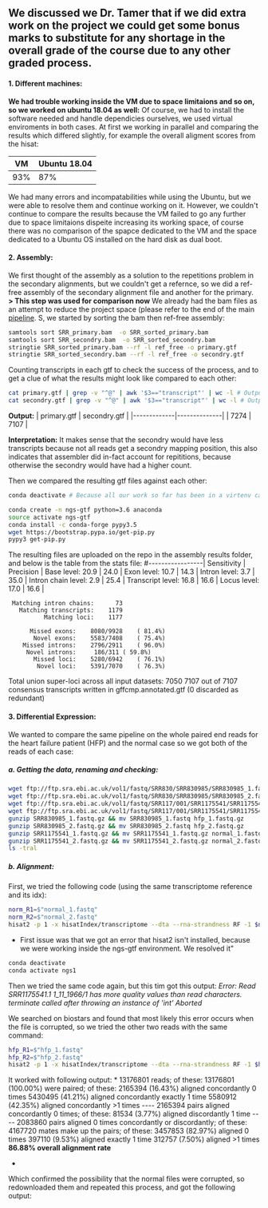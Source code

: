 We discussed we Dr. Tamer that if we did extra work on the project we could get some bonus marks to substitute for any shortage in the overall grade of the course due to any other graded process.
-----------------------------------------------------------------

#### 1. Different machines:
**We had trouble working inside the VM due to space limitaions and so on, so we worked on ubuntu 18.04 as well:**
Of course, we had to install the software needed and handle dependicies ourselves, we used virtual enviroments in both cases.
At first we working in parallel and comparing the results which differed slightly, for example the overall aligment scores from the hisat:

| VM  | Ubuntu 18.04|
|-----|-------------|
| 93% |      87%    |

We had many errors and incompatabilities while using the Ubuntu, but we were able to resolve them and continue working on it. However, we couldn't continue to compare the results because the VM failed to go any further due to space limitaions dispeite increasing its working space, of course there was no comparison of the spapce dedicated to the VM and the space dedicated to a Ubuntu OS installed on the hard disk as dual boot.

#### 2. Assembly:
We first thought of the assembly as a solution to the repetitions problem in the secondary alignments, but we couldn't get a refernce, so we did a ref-free assembly of the secondary alignment file and another for the primary.
**> This step was used for comparison now**
We already had the bam files as an attempt to reduce the project space (please refer to the end of the main [pipeline](https://github.com/ghadir-ali/NGS1_project/blob/master/Project_pipeline.md).
S, we started by sorting the bam then ref-free assembly:
```bash
samtools sort SRR_primary.bam  -o SRR_sorted_primary.bam 
samtools sort SRR_secondry.bam  -o SRR_sorted_secondry.bam 
stringtie SRR_sorted_primary.bam --rf -l ref_free -o primary.gtf
stringtie SRR_sorted_secondry.bam --rf -l ref_free -o secondry.gtf
```
Counting transcripts in each gtf to check the success of the process, and to get a clue of what the results might look like compared to each other:
```bash
cat primary.gtf | grep -v "^@" | awk '$3=="transcript"' | wc -l # Output: 7274
cat secondry.gtf | grep -v "^@" | awk '$3=="transcript"' | wc -l # Output: 7107
```
**Output:**
| primary.gtf | secondry.gtf |
|-------------|--------------|
|    7274     |     7107     |

**Interpretation:**
It makes sense that the secondry would have less transcripts because not all reads get a secondry mapping position, this also indicates that assembler did in-fact account for repititions, because otherwise the secondry would have had a higher count.

Then we compared the resulting gtf files against each other:
```bash
conda deactivate # Because all our work so far has been in a virtenv called ngs1, now we need to make a different one.

conda create -n ngs-gtf python=3.6 anaconda
source activate ngs-gtf
conda install -c conda-forge pypy3.5
wget https://bootstrap.pypa.io/get-pip.py
pypy3 get-pip.py


```

The resulting files are uploaded on the repo in the assembly results folder, and below is the table from the stats file:
#-----------------| Sensitivity | Precision  |
        Base level:    20.9     |    24.0    |
        Exon level:    10.7     |    14.3    |
      Intron level:     3.7     |    35.0    |
Intron chain level:     2.9     |    25.4    |
  Transcript level:    16.8     |    16.6    |
       Locus level:    17.0     |    16.6    |

     Matching intron chains:      73
       Matching transcripts:    1179
              Matching loci:    1177

          Missed exons:    8080/9928	( 81.4%)
           Novel exons:    5583/7408	( 75.4%)
        Missed introns:    2796/2911	( 96.0%)
         Novel introns:     186/311	( 59.8%)
           Missed loci:    5280/6942	( 76.1%)
            Novel loci:    5391/7070	( 76.3%)

 Total union super-loci across all input datasets: 7050 
7107 out of 7107 consensus transcripts written in gffcmp.annotated.gtf (0 discarded as redundant)


#### 3. Differential Expression:
We wanted to compare the same pipeline on the whole paired end reads for the heart failure patient (HFP) and the normal case so we got both of the reads of each case:
  ##### a. Getting the data, renaming and checking:

```bash
wget ftp://ftp.sra.ebi.ac.uk/vol1/fastq/SRR830/SRR830985/SRR830985_1.fastq.gz # hfp_read1
wget ftp://ftp.sra.ebi.ac.uk/vol1/fastq/SRR830/SRR830985/SRR830985_2.fastq.gz # hfp_read2
wget ftp://ftp.sra.ebi.ac.uk/vol1/fastq/SRR117/001/SRR1175541/SRR1175541_1.fastq.gz # normal_read1
wget ftp://ftp.sra.ebi.ac.uk/vol1/fastq/SRR117/001/SRR1175541/SRR1175541_2.fastq.gz #normal_read2
gunzip SRR830985_1.fastq.gz && mv SRR830985_1.fastq hfp_1.fastq.gz
gunzip SRR830985_2.fastq.gz && mv SRR830985_2.fastq hfp_2.fastq.gz
gunzip SRR1175541_1.fastq.gz && mv SRR1175541_1.fastq.gz normal_1.fastq
gunzip SRR1175541_2.fastq.gz && mv SRR1175541_2.fastq.gz normal_2.fastq
ls -tral
```
  ##### b. Alignment:
  First, we tried the following code (using the same transcriptome reference and its idx):
  ```bash
  norm_R1=$"normal_1.fastq"
  norm_R2=$"normal_2.fastq"
  hisat2 -p 1 -x hisatIndex/transcriptome --dta --rna-strandness RF -1 $norm_R1 -2 $norm_R2 -S norm.sam
  ```
  * First issue was that we got an error that hisat2 isn't installed, because we were working inside the ngs-gtf environment. We resolved it"
  ```bash
  conda deactivate
  conda activate ngs1
  ```
  Then we tried the same code again, but this tim got this output:
  *Error: Read SRR1175541.1 1_11_1966/1 has more quality values than read characters.
terminate called after throwing an instance of 'int'
Aborted*

We searched on biostars and found that most likely this error occurs when the file is corrupted, so we tried the other two reads with the same command:
```bash
hfp_R1=$"hfp_1.fastq"
hfp_R2=$"hfp_2.fastq"
hisat2 -p 1 -x hisatIndex/transcriptome --dta --rna-strandness RF -1 $hfp_R1 -2 $hfp_R2 -S hfp.sam
```
It worked with following output:
*
13176801 reads; of these:
  13176801 (100.00%) were paired; of these:
    2165394 (16.43%) aligned concordantly 0 times
    5430495 (41.21%) aligned concordantly exactly 1 time
    5580912 (42.35%) aligned concordantly >1 times
    ----
    2165394 pairs aligned concordantly 0 times; of these:
      81534 (3.77%) aligned discordantly 1 time
    ----
    2083860 pairs aligned 0 times concordantly or discordantly; of these:
      4167720 mates make up the pairs; of these:
        3457853 (82.97%) aligned 0 times
        397110 (9.53%) aligned exactly 1 time
        312757 (7.50%) aligned >1 times
__86.88% overall alignment rate__

*
Which confirmed the possibility that the normal files were corrupted, so redownloaded them and repeated this process, and got the following output:
